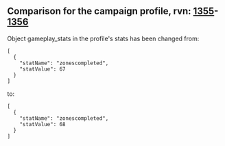## Comparison for the campaign profile, rvn: [1355](https://github.com/PRO100KatYT/FortniteProfileRevisions/tree/main/profiles/campaign/1355%20campaign.json)-[1356](https://github.com/PRO100KatYT/FortniteProfileRevisions/tree/main/profiles/campaign/1356%20campaign.json)

Object gameplay_stats in the profile's stats has been changed from:

```
[
  {
    "statName": "zonescompleted",
    "statValue": 67
  }
]
```

to:

```
[
  {
    "statName": "zonescompleted",
    "statValue": 68
  }
]
```

<br><br>
